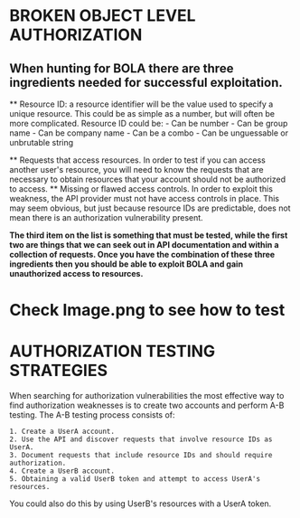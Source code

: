 #     BROKEN OBJECT LEVEL AUTHORIZATION

## When hunting for BOLA there are three ingredients needed for successful exploitation.

** Resource ID: a resource identifier will be the value used to specify a unique resource. This  could be as simple as a number, but will often be more complicated.
Resource ID could be:
    - Can be number
    - Can be group name
    - Can be company name
    - Can be a combo
    - Can be unguessable or unbrutable string

** Requests that access resources. In order to test if you can access another user's resource, you will need to know the requests that are necessary to obtain resources that your account should not be authorized to access.
** Missing or flawed access controls. In order to exploit this weakness, the API provider must not have access controls in place. This may seem obvious, but just because resource IDs are predictable, does not mean there is an authorization vulnerability present.

**The third item on the list is something that must be tested, while the first two are things that we can seek out in API documentation and within a collection of requests. Once you have the combination of these three ingredients then you should be able to exploit BOLA and gain unauthorized access to resources.** 

# Check Image.png to see how to test

# AUTHORIZATION TESTING STRATEGIES

When searching for authorization vulnerabilities the most effective way to find authorization weaknesses is to create two accounts and perform A-B testing. The A-B testing process consists of:

    1. Create a UserA account.
    2. Use the API and discover requests that involve resource IDs as UserA.
    3. Document requests that include resource IDs and should require authorization.
    4. Create a UserB account.
    5. Obtaining a valid UserB token and attempt to access UserA's resources.

You could also do this by using UserB's resources with a UserA token.
